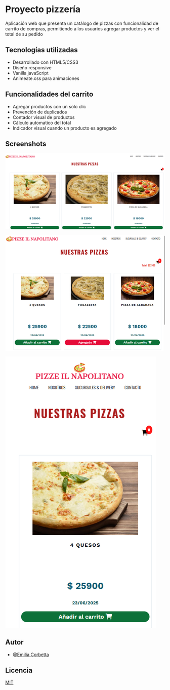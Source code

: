 # Proyecto pizzería

Aplicación web que presenta un catálogo de pizzas con funcionalidad de carrito de compras, permitiendo a los usuarios agregar productos y ver el total de su pedido

## Tecnologías utilizadas
- Desarrollado con HTML5/CSS3
- Diseño responsive
- Vanilla javaScript
- Animeate.css para animaciones

## Funcionalidades del carrito

- Agregar productos con un solo clic
- Prevención de duplicados
- Contador visual de productos
- Cálculo automatico del total
- Indicador visual cuando un producto es agregado

## Screenshots

![Pizzeria imagen 1](screen_01.png)

![Pizzeria imagen 2](screen_02.png)

![Pizzeria imagen 3](screen_03.png)

## Autor

- [@Emilia Corbetta](htpps://www.github.com/ememcoru)

## Licencia

[MIT](https://choosealicense.com/licenses/mit/)


